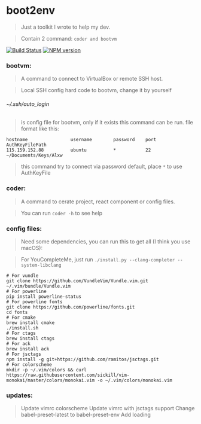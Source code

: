 # boot2env

> Just a toolkit I wrote to help my dev.

> Contain 2 command: ```coder and bootvm```

[![Build Status](https://travis-ci.org/springhack/boot2env.svg?branch=master)](https://travis-ci.org/springhack/boot2env) [![NPM version](https://img.shields.io/badge/boot2env-flat-green.svg)](https://www.npmjs.com/package/boot2env)

### bootvm:

> A command to connect to VirtualBox or remote SSH host.

> Local SSH config hard code to bootvm, change it by yourself

###### ~/.ssh/auto_login

> is config file for bootvm, only if it exists this command can be run. file format like this:

```
hostname                username        password    port    AuthKeyFilePath
115.159.152.88          ubuntu          *           22      ~/Documents/Keys/Alxw
```

> this command try to connect via password default, place ```*``` to use AuthKeyFile

### coder: 

> A command to cerate project, react component or config files.

> You can run ```coder -h``` to see help

### config files:

> Need some dependencies, you can run this to get all (I think you use macOS):

> For YouCompleteMe, just run `./install.py --clang-completer --system-libclang`

```
# For vundle
git clone https://github.com/VundleVim/Vundle.vim.git ~/.vim/bundle/Vundle.vim
# For powerline
pip install powerline-status
# For powerline fonts
git clone https://github.com/powerline/fonts.git
cd fonts
# For cmake
brew install cmake
./install.sh
# For ctags
brew install ctags
# For ack
brew install ack
# For jsctags
npm install -g git+https://github.com/ramitos/jsctags.git
# For colorscheme
mkdir -p ~/.vim/colors && curl https://raw.githubusercontent.com/sickill/vim-monokai/master/colors/monokai.vim -o ~/.vim/colors/monokai.vim
```

### updates:

> Update vimrc colorscheme
> Update vimrc with jsctags support
> Change babel-preset-latest to babel-preset-env
> Add loading 
